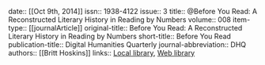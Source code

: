 date:: [[Oct 9th, 2014]]
issn:: 1938-4122
issue:: 3
title:: @Before You Read: A Reconstructed Literary History in Reading by Numbers
volume:: 008
item-type:: [[journalArticle]]
original-title:: Before You Read: A Reconstructed Literary History in Reading by Numbers
short-title:: Before You Read
publication-title:: Digital Humanities Quarterly
journal-abbreviation:: DHQ
authors:: [[Britt Hoskins]]
links:: [Local library](zotero://select/groups/2386895/items/MK3ICQMY), [Web library](https://www.zotero.org/groups/2386895/items/MK3ICQMY)
